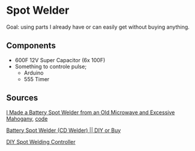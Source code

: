 # Spot Welder

Goal: using parts I already have or can easily get without buying anything.

## Components

- 600F 12V Super Capacitor (6x 100F)
- Something to controle pulse;
  - Arduino
  - 555 Timer

## Sources

[I Made a Battery Spot Welder from an Old Microwave and Excessive Mahogany](https://www.youtube.com/watch?v=6w9dFNRtqlg), [code](https://pastebin.com/qjTz3LLA)

[Battery Spot Welder (CD Welder) || DIY or Buy](https://www.youtube.com/watch?v=5TVNdMqVZpk&t=6s)

[DIY Spot Welding Controller](https://www.youtube.com/watch?v=-LyrtewyFJs)
